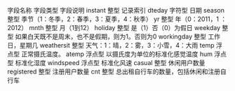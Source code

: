 字段名称	字段类型	字段说明
instant	整型	记录索引
dteday	字符型	日期
season	整型	季节（1：冬季，2：春季，3：夏季，4：秋季）
yr	整型	年（0：2011，1 ：2012）
mnth	整型	月（1到12）
holiday	整型	是（1）否（0）为假日
weekday	整型	如果白天既不是周末，也不是假期，则为1。否则为0
workingday	整型	工作日，星期几
weathersit	整型	天气：1：晴，2：雾，3：小雪，4：大雨
temp	浮点型	正常摄氏温度。
atemp	浮点型	以摄氏度为单位的标准化感觉温度
hum	浮点型	标准化湿度
windspeed	浮点型	标准化风速
casual	整型	休闲用户数量
registered	整型	注册用户数量
cnt	整型	总出租自行车的数量，包括休闲和注册自行车


